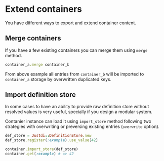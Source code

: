 # Extend containers

You have different ways to export and extend container content.

## Merge containers

If you have a few existing containers you can merge them using `merge` method.

```ruby
container_a.merge container_b
```

From above example all entries from `container_b` will be imported
to `container_a` storage by overwritten duplicated keys.

## Import definition store

In some cases to have an ability to provide raw definition store
without resolved values is very useful, specially if you design a modular system.

Contanier instance can load it using `import_store` method following two strategies
with overwriting or preversing existing entries (`overwrite` option).

```ruby
def_store = Justdi::DefinitionStore.new
def_store.register(:example).use_value(42)

container.import_store(def_store)
container.get(:example) # => 42
```

